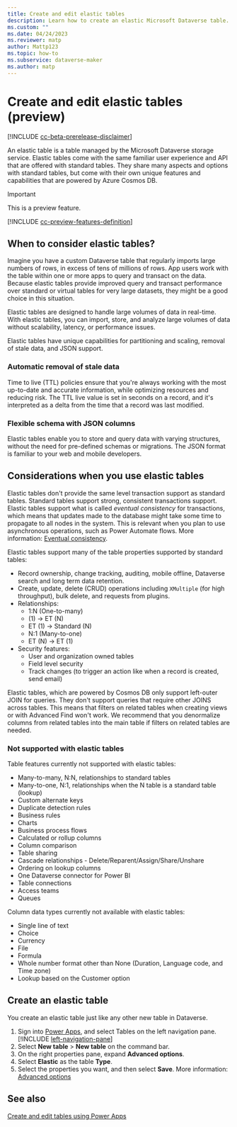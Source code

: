 ```yaml
---
title: Create and edit elastic tables
description: Learn how to create an elastic Microsoft Dataverse table.
ms.custom: ""
ms.date: 04/24/2023
ms.reviewer: matp
author: Mattp123
ms.topic: how-to
ms.subservice: dataverse-maker
ms.author: matp
---
```

# Create and edit elastic tables (preview)

[!INCLUDE [cc-beta-prerelease-disclaimer](../../includes/cc-beta-prerelease-disclaimer.md)]

An elastic table is a table managed by the Microsoft Dataverse storage service. Elastic tables come with the same familiar user experience and API that are offered with standard tables. They share many aspects and options with standard tables, but come with their own unique features and capabilities that are powered by Azure Cosmos DB.

> [!IMPORTANT]
> This is a preview feature.
> 
> [!INCLUDE [cc-preview-features-definition](../../includes/cc-preview-features-definition.md)]

## When to consider elastic tables?

Imagine you have a custom Dataverse table that regularly imports large numbers of rows, in excess of tens of millions of rows. App users work with the table within one or more apps to query and transact on the data. Because elastic tables provide improved query and transact performance over standard or virtual tables for very large datasets, they might be a good choice in this situation.

Elastic tables are designed to handle large volumes of data in real-time. With elastic tables, you can import, store, and analyze large volumes of data without scalability, latency, or performance issues.

Elastic tables have unique capabilities for partitioning and scaling, removal of stale data, and JSON support.

### Automatic removal of stale data

Time to live (TTL) policies ensure that you're always working with the most up-to-date and accurate information, while optimizing resources and reducing risk. The TTL live value is set in seconds on a record, and it's interpreted as a delta from the time that a record was last modified.

### Flexible schema with JSON columns

Elastic tables enable you to store and query data with varying structures, without the need for pre-defined schemas or migrations. The JSON format is familiar to your web and mobile developers.
  
## Considerations when you use elastic tables  

Elastic tables don't provide the same level transaction support as standard tables. Standard tables support strong, consistent transactions support. Elastic tables support what is called *eventual consistency* for transactions, which means that updates made to the database might take some time to propagate to all nodes in the system. This is relevant when you plan to use asynchronous operations, such as Power Automate flows. More information: [Eventual consistency](/azure/cosmos-db/consistency-levels#eventual-consistency).

Elastic tables support many of the table properties supported by standard tables:

- Record ownership, change tracking, auditing, mobile offline, Dataverse search and long term data retention.
- Create, update, delete (CRUD) operations including `XMultiple` (for high throughput), bulk delete, and requests from plugins.
- Relationships:
   - 1:N (One-to-many)
   - (1) -> ET (N)  <!-- What's ET? Elastic table? Why can't we just state that elastic tables support both 1:N (one-to-many) and N:1 (many-to-one) relationships with both standard and elastic tables. For example, you can have an elastic table relationship with many standard tables or a standard table relationship with many elastic tables. GIRISH TO WRITE THIS OUT RATHER THAN CREATE A NEW SYNTAX-->
   - ET (1) -> Standard (N)
   - N:1 (Many-to-one)
   - ET (N) -> ET (1)
- Security features:
   - User and organization owned tables
   - Field level security
   - Track changes (to trigger an action like when a record is created, send email) <!-- you mean the track changes attribute? GIRISH TO VERIFY WITH TEAM MEMBER-->

Elastic tables, which are powered by Cosmos DB only support left-outer JOIN for queries. They don't support queries that require other JOINS across tables. This means that filters on related tables when creating views or with Advanced Find won't work. We recommend that you denormalize columns from related tables into the main table if filters on related tables are needed. <!-- what does it mean to denormalize columns from related tables into the main table? GIRISH TO ADD AN EXAMPLE OF WHAT IT MEANS TO denormalize columns from related tables-->

### Not supported with elastic tables

Table features currently not supported with elastic tables:

- Many-to-many, N:N, relationships to standard tables
- Many-to-one, N:1, relationships when the N table is a standard table (lookup)
- Custom alternate keys
- Duplicate detection rules
- Business rules
- Charts
- Business process flows
- Calculated or rollup columns
- Column comparison <!-- What is this? GIRISH TO VERIFY WITH TEAM MEMBER-->
- Table sharing
- Cascade relationships - Delete/Reparent/Assign/Share/Unshare
- Ordering on lookup columns
- One Dataverse connector for Power BI
- Table connections
- Access teams
- Queues

Column data types currently not available with elastic tables:

- Single line of text
- Choice
- Currency
- File
- Formula
- Whole number format other than None (Duration, Language code, and Time zone)
- Lookup based on the Customer option

## Create an elastic table

You create an elastic table just like any other new table in Dataverse.

1. Sign into [Power Apps](https://make.powerapps.com/?utm_source=padocs&utm_medium=linkinadoc&utm_campaign=referralsfromdoc), and select Tables on the left navigation pane. [!INCLUDE [left-navigation-pane](../../includes/left-navigation-pane.md)]
1. Select **New table** > **New table** on the command bar.
1. On the right properties pane, expand **Advanced options**.
1. Select **Elastic** as the table **Type**.
1. Select the properties you want, and then select **Save**. More information: [Advanced options](create-edit-entities-portal.md#advanced-options)

## See also

[Create and edit tables using Power Apps](create-edit-entities-portal.md)